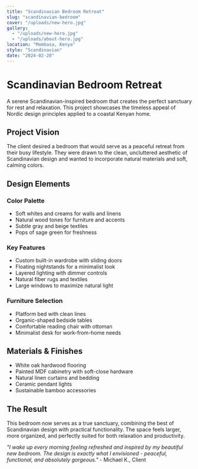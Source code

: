 ```yaml
---
title: "Scandinavian Bedroom Retreat"
slug: "scandinavian-bedroom"
cover: "/uploads/new-hero.jpg"
gallery:
  - "/uploads/new-hero.jpg"
  - "/uploads/about-hero.jpg"
location: "Mombasa, Kenya"
style: "Scandinavian"
date: "2024-02-20"
---
```


# Scandinavian Bedroom Retreat

A serene Scandinavian-inspired bedroom that creates the perfect sanctuary for rest and relaxation. This project showcases the timeless appeal of Nordic design principles applied to a coastal Kenyan home.

## Project Vision

The client desired a bedroom that would serve as a peaceful retreat from their busy lifestyle. They were drawn to the clean, uncluttered aesthetic of Scandinavian design and wanted to incorporate natural materials and soft, calming colors.

## Design Elements

### Color Palette
- Soft whites and creams for walls and linens
- Natural wood tones for furniture and accents
- Subtle gray and beige textiles
- Pops of sage green for freshness

### Key Features
- Custom built-in wardrobe with sliding doors
- Floating nightstands for a minimalist look
- Layered lighting with dimmer controls
- Natural fiber rugs and textiles
- Large windows to maximize natural light

### Furniture Selection
- Platform bed with clean lines
- Organic-shaped bedside tables
- Comfortable reading chair with ottoman
- Minimalist desk for work-from-home needs

## Materials & Finishes

- White oak hardwood flooring
- Painted MDF cabinetry with soft-close hardware
- Natural linen curtains and bedding
- Ceramic pendant lights
- Sustainable bamboo accessories

## The Result

This bedroom now serves as a true sanctuary, combining the best of Scandinavian design with practical functionality. The space feels larger, more organized, and perfectly suited for both relaxation and productivity.

*"I wake up every morning feeling refreshed and inspired by my beautiful new bedroom. The design is exactly what I envisioned - peaceful, functional, and absolutely gorgeous."* - Michael K., Client
